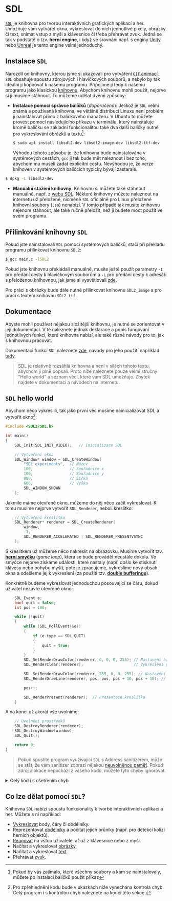 # SDL
[`SDL`](https://www.libsdl.org/) je knihovna pro tvorbu interaktivních grafických aplikací a her.
Umožňuje vám vytvářet okna, vykreslovat do nich jednotlivé pixely, obrázky či text, snímat vstup z
myši a klávesnice či třeba přehrávat zvuk. Jedná se tak v podstatě o tzv. **herní engine**, i když
ve srovnání např. s enginy [Unity](https://unity.com/) nebo [Unreal](https://www.unrealengine.com/)
je tento engine velmi jednoduchý.

## Instalace `SDL`
Narozdíl od knihovny, kterou jsme si ukazovali pro vytváření [`GIF` animací](gif.md), `SDL` obsahuje
spoustu zdrojových i hlavičkových souborů, a nebylo by tak ideální ji kopírovat k našemu programu.
Připojíme ji tedy k našemu programu jako klasickou
[knihovnu](../modularizace/knihovny.md#použití-knihoven-s-gcc). Abychom knihovnu mohli použít, nejprve
si ji musíme stáhnout. To můžeme udělat dvěmi způsoby:
- **Instalace pomocí správce balíčků** (*doporučeno*): Jelikož je `SDL` velmi známá a používaná
knihovna, ve většině distribucí Linuxu není problém ji nainstalovat přímo z balíčkového manažeru.
V Ubuntu to můžete provést pomocí následujícího příkazu v terminálu, který nainstaluje kromě balíčku
se základní funkcionalitou také dva další balíčky nutné pro vykreslování obrázků a textu[^1]:
    ```bash
    $ sudo apt install libsdl2-dev libsdl2-image-dev libsdl2-ttf-dev
    ```
    Výhodou tohoto způsobu je, že knihovna bude nainstalována v systémových cestách, `gcc` ji tak
    bude mět naleznout i bez toho, abychom mu museli zadat explicitní cestu. Nevýhodou je, že verze
    knihoven v systémových balíčcích typicky bývají zastaralé.

[^1]: Pokud by vás zajímalo, které všechny soubory a kam se nainstalovaly, můžete po instalaci balíčků
použít příkaz
```bash
$ dpkg -L libsdl2-dev
```

- **Manuální stažení knihovny**: Knihovnu si můžete také stáhnout manuálně, např. z
[webu SDL](https://www.libsdl.org/download-2.0.php). Některé knihovny můžete naleznout na internetu
už přeložené, nicméně `SDL` oficiálně pro Linux přeložené knihovní soubory (`.so`) nenabízí. V tomto
případě tak musíte knihovnu nejenom stáhnout, ale také ručně přeložit, než ji budete moct použít ve
svém programu.

## Přilinkování knihovny `SDL`
Pokud jste nainstalovali `SDL` pomocí systémových balíčků, stačí při překladu programu přilinkovat
knihovnu `SDL2`:
```bash
$ gcc main.c -lSDL2
```
Pokud jste knihovnu překládali manuálně, musíte ještě použít parametry `-I` pro předání cesty k
hlavičkovým souborům a `-L` pro předání cesty k adresáři s přeloženou knihovnou, jak jsme si
vysvětlovali [zde](../modularizace/knihovny.md#použití-knihoven-s-gcc).

Pro práci s obrázky bude dále nutné přilinkovat knihovnu `SDL2_image` a pro práci s textem knihovnu
`SDL2_ttf`.

## Dokumentace
Abyste mohli používat nějakou složitější knihovnu, je nutné se zorientovat v její dokumentaci. V té
naleznete jednak deklarace a popis fungování jednotlivých funkcí, které knihovna nabízí, ale také
různé návody pro to, jak s knihovnou pracovat.

Dokumentaci funkcí `SDL` naleznete [zde](https://wiki.libsdl.org/APIByCategory), návody pro jeho
použití například [tady](https://www.willusher.io/pages/sdl2/).

> SDL je relativně rozsáhlá knihovna a není v silách tohoto textu, abychom ji plně popsali. Proto
> níže naleznete pouze velmi stručný "Hello world" a seznam věcí, které vám SDL umožňuje. Zbytek
> najdete v dokumentaci a návodech na internetu.

## `SDL` hello world
Abychom něco vykreslili, tak jako první věc musíme nainicializovat SDL a vytvořit okno[^2]:

[^2]: Pro zpřehlednění kódu bude v ukázkách níže vynechána kontrola chyb. Celý program i s kontrolou
chyb naleznete na konci této sekce.

```c
#include <SDL2/SDL.h>

int main()
{
    SDL_Init(SDL_INIT_VIDEO);   // Inicializace SDL

    // Vytvoření okna
    SDL_Window* window = SDL_CreateWindow(
        "SDL experiments",  // Název
        100,                // Souřadnice x
        100,                // Souřadnice y
        800,                // Šířka
        600,                // Výška
        SDL_WINDOW_SHOWN
    );
```
Jakmile máme otevřené okno, můžeme do něj něco začít vykreslovat. K tomu musíme nejprve vytvořit
`SDL_Renderer`, neboli kreslítko:
```c
    // Vytvoření kreslítka
    SDL_Renderer* renderer = SDL_CreateRenderer(
        window,
        -1,
        SDL_RENDERER_ACCELERATED | SDL_RENDERER_PRESENTVSYNC
    );
```

S kreslítkem už můžeme něco nakreslit na obrazovku. Musíme vytvořit tzv.
[**herní smyčku**](https://en.wikipedia.org/wiki/Video_game_programming#Game_structure) (*game
loop*), která se bude provádět neustále dokola. Ve smyčce nejprve získáme události, které nastaly
(např. došlo ke stisknutí klávesy nebo pohybu myši), poté je zpracujeme, vykreslíme nový obsah
okna a odešleme jej k vykreslení (za použití tzv.
[**double bufferingu**](https://en.wikipedia.org/wiki/Multiple_buffering#Double_buffering_in_computer_graphics)).

Konkrétně budeme vykreslovat jednoduchou posouvající se čáru, dokud uživatel nezavře otevřené okno:
```c
    SDL_Event e;
    bool quit = false;
    int pos = 100;

    while (!quit)
    {
        while (SDL_PollEvent(&e))
        {
            if (e.type == SDL_QUIT)
            {
                quit = true;
            }
        }
        SDL_SetRenderDrawColor(renderer, 0, 0, 0, 255); // Nastavení barvy na černou
        SDL_RenderClear(renderer);                      // Vykreslení pozadí

        SDL_SetRenderDrawColor(renderer, 255, 0, 0, 255); // Nastavení barvy na červenou
        SDL_RenderDrawLine(renderer, pos, pos, pos + 10, pos + 10); // Vykreslení čáry

        pos++;

        SDL_RenderPresent(renderer);  // Prezentace kreslítka
    }
```
A na konci už akorát vše uvolníme:
```c
    // Uvolnění prostředků
    SDL_DestroyRenderer(renderer);
    SDL_DestroyWindow(window);
    SDL_Quit();

    return 0;
}
```

> Pokud spustíte program využívající `SDL` s Address sanitizerem, může se stát, že vám sanitizer
> zobrazí nějakou [neuvolněnou paměť](../../caste_chyby/pametove_chyby.md#memory-leak). Pokud zdroj
> alokace nepochází z vašeho kódu, můžete tyto chyby ignorovat.

<details>
<summary>Celý kód i s ošetřením chyb</summary>

```c
#include <SDL2/SDL.h>
#include <stdbool.h>

int main()
{
    if (SDL_Init(SDL_INIT_VIDEO)) {
        fprintf(stderr, "SDL_Init Error: %s\n", SDL_GetError());
        return 1;
    }
    SDL_Window* window = SDL_CreateWindow("SDL experiments", 100, 100, 800, 600, SDL_WINDOW_SHOWN);
    if (!window) {
        fprintf(stderr, "SDL_CreateWindow Error: %s\n", SDL_GetError());
        SDL_Quit();
        return 1;
    }

    SDL_Renderer* renderer = SDL_CreateRenderer(window, -1, SDL_RENDERER_ACCELERATED | SDL_RENDERER_PRESENTVSYNC);
    if (!renderer) {
        SDL_DestroyWindow(window);
        fprintf(stderr, "SDL_CreateRenderer Error: %s", SDL_GetError());
        SDL_Quit();
        return 1;
    }

    SDL_Event e;
    bool quit = false;
    int pos = 100;

    while (!quit)
    {
        while (SDL_PollEvent(&e))
        {
            if (e.type == SDL_QUIT)
            {
                quit = true;
            }
        }
        SDL_SetRenderDrawColor(renderer, 0, 0, 0, 255); // Nastavení barvy na černou
        SDL_RenderClear(renderer);                      // Vykreslení pozadí

        SDL_SetRenderDrawColor(renderer, 255, 0, 0, 255); // Nastavení barvy na červenou
        SDL_RenderDrawLine(renderer, pos, pos, pos + 10, pos + 10); // Vykreslení čáry

        pos++;

        SDL_RenderPresent(renderer);  // Prezentace kreslítka
    }

    SDL_DestroyRenderer(renderer);
    SDL_DestroyWindow(window);
    SDL_Quit();

    return 0;
}
```
</details>

## Co lze dělat pomocí `SDL`?
Knihovna `SDL` nabízí spoustu funkcionality k tvorbě interaktivních aplikací a her. Můžete s ní
například:
- [Vykreslovat](https://wiki.libsdl.org/CategoryRender) body, čáry či obdélníky.
- Reprezentovat [obdélníky](https://wiki.libsdl.org/CategoryRect) a počítat jejich průniky (např.
pro detekci kolizí herních objektů).
- [Reagovat](https://wiki.libsdl.org/CategoryEvents) na vstup uživatele, ať už z klávesnice nebo z myši.
- Načítat a vykreslovat [obrázky](https://www.libsdl.org/projects/SDL_image/docs/SDL_image_frame.html).
- Načítat a vykreslovat [text](https://www.libsdl.org/projects/SDL_ttf/docs/SDL_ttf_frame.html).
- Přehrávat [zvuk](https://wiki.libsdl.org/CategoryAudio).
